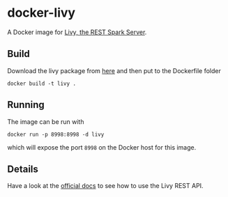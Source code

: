 # docker-livy
A Docker image for [Livy, the REST Spark Server](https://github.com/cloudera/livy).
## Build

Download the livy package from [here](http://archive.cloudera.com/beta/livy/livy-server-0.2.0.zip) and then put to the Dockerfile folder

`docker build -t livy .`

## Running 

The image can be run with 

`docker run -p 8998:8998 -d livy`

which will expose the port `8998` on the Docker host for this image.

## Details

Have a look at the [official docs](https://github.com/cloudera/livy#rest-api) to see how to use the Livy REST API.
